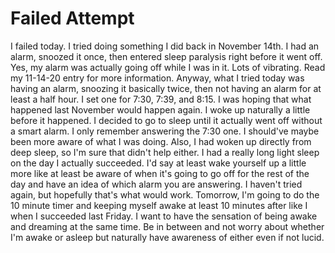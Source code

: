 # Failed Attempt

I failed today. I tried doing something I did back in November 14th. I had an alarm, snoozed it once, then entered sleep paralysis right before it went off. Yes, my alarm was actually going off while I was in it. Lots of vibrating. Read my 11-14-20 entry for more information. Anyway, what I tried today was having an alarm, snoozing it basically twice, then not having an alarm for at least a half hour. I set one for 7:30, 7:39, and 8:15. I was hoping that what happened last November would happen again. I woke up naturally a little before it happened. I decided to go to sleep until it actually went off without a smart alarm. I only remember answering the 7:30 one. I should've maybe been more aware of what I was doing. Also, I had woken up directly from deep sleep, so I'm sure that didn't help either. I had a really long light sleep on the day I actually succeeded. I'd say at least wake yourself up a little more like at least be aware of when it's going to go off for the rest of the day and have an idea of which alarm you are answering. I haven't tried again, but hopefully that's what would work. Tomorrow, I'm going to do the 10 minute timer and keeping myself awake at least 10 minutes after like I when I succeeded last Friday. I want to have the sensation of being awake and dreaming at the same time. Be in between and not worry about whether I'm awake or asleep but naturally have awareness of either even if not lucid.
